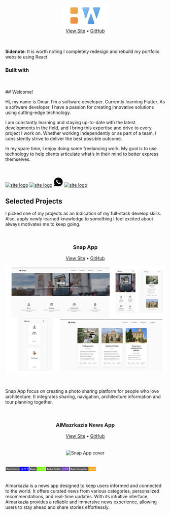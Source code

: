 <div id="top"></div>
<!-- NOTE HEAD SECTION -->
<div align="center">
  <a href="https://omarwork-com.onrender.com/" target='_blank'>
    <img src="https://github.com/omarsaade/omarsaade/blob/main/logo.73fe7a7a.png?raw=true" alt="site logo" width="" height="72"/>
  </a>
  <div>
    <a href="https://omarwork-com.onrender.com/" target='_blank'>View Site</a> • 
    <a href="https://github.com/omarsaade/omarwork" target='_blank'>GitHub</a>
  </div>
</div>
<br />
<br />

**Sidenote**:
It is worth noting I completely redesign and rebuild my portfolio website using React
### Built with

<!-- NOTE INTRO SECTION -->
<br />
<br />
## Welcome!

Hi, my name is Omar. I’m a software developer. Currently learning Flutter.
As a software developer, I have a passion for creating innovative solutions using cutting-edge technology.

I am constantly learning and staying up-to-date with the latest developments in the field, and I bring this expertise and drive to every project I work on. Whether working independently or as part of a team, I consistently strive to deliver the best possible outcome.

In my spare time, I enjoy doing some freelancing work. My goal is to use technology to help clients articulate what’s in their mind to better express themselves.


<br />
<br />


<div>
  <a href="https://github.com/omarsaade" target='_blank'><img src="https://cdn-icons-png.flaticon.com/512/25/25231.png" alt="site logo" width="" height="30"/></a>
   <a href="https://omarsaade.hashnode.dev/" target='_blank'><img src="https://encrypted-tbn0.gstatic.com/images?q=tbn:ANd9GcReSSIf9UyDQUaafhHdEmxyP9sMjeb9ypHPWt7NXJUDuQ&s" alt="site logo" width="" height="30"/></a>
  <a href="https://wa.me/+96176002267" target='_blank'><img src="https://github.com/omarsaade/omarsaade/blob/main/png-clipart-white-and-black-phone-logo-whatsapp-computer-icons-mobile-phones-logo-black-and-white-text-silhouette.png?raw=true" alt="site logo" width="" height="30"/></a>
  <a href="https://www.linkedin.com/in/omar-saade-620406122/" target='_blank'><img src="https://encrypted-tbn0.gstatic.com/images?q=tbn:ANd9GcROxtIfvuDgpg1huNego6j258JAACUA8syxc3iWmkE&s" alt="site logo" width="" height="30"/></a> 
</div>



<!-- NOTE SELECTED PROJECTS SECTION -->

## Selected Projects

I picked one of my projects as an indication of my full-stack develop skills. Also, apply newly learned knowledge to something I feel excited about always motivates me to keep going.

<br/>

<div align="center">
  <h3>Snap App</h3>
  <div>
    <a href="https://omarsaade.github.io/snap-app/" target='_blank'>View Site</a> • 
    <a href="https://github.com/omarsaade/Snap-App" target='_blank'>GitHub</a>
  </div>
</div>

<br/>

<div align="center">
  <img src="https://github.com/omarsaade/omarsaade/blob/main/assets/pp.jpg?raw=true" alt="Snap App cover" width="720" align="center">
</div>
<br/>
<br/>

Snap App focus on creating a photo sharing platform for people who love architecture. It integrates sharing, navigation, architecture information and tour planning together.

<br/>

<div align="center">
  <h3>AlMazrkazia News App</h3>
  <div>
    <a href="https://github.com/omarsaade/almarkazia" target='_blank'>View Site</a> • 
    <a href="https://github.com/omarsaade/almarkazia" target='_blank'>GitHub</a>
  </div>
</div>

<br/>
<br/>
<div align="center">
  <img src="https://user-images.githubusercontent.com/49005530/235341454-724e8957-a55b-4d8c-a51c-d2d088c5f333.jpg" alt="Snap App cover" width="720" align="center">
</div>
<br/>
<br/>

  <div>
    <img style="width: 57%;" src="https://github.com/omarsaade/omarsaade/blob/main/mm.png?raw=true">
  </div>

<br/>

Almarkazia is a news app designed to keep users informed and connected to the world. It offers curated news from various categories, personalized recommendations, and real-time updates. With its intuitive interface, Almarkazia provides a reliable and immersive news experience, allowing users to stay ahead and share stories effortlessly.
